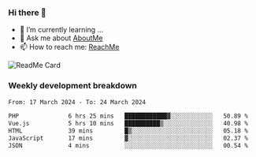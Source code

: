 ### Hi there 👋

- 🌱 I’m currently learning ...
- 💬 Ask me about [AboutMe](https://www.itzcy.com/about)
- 📫 How to reach me: [ReachMe](https://www.itzcy.com/about)

![ReadMe Card](https://github-readme-stats-ten-gilt.vercel.app/api?username=SuperChenYun&show_icons=true&title_color=fff&icon_color=79ff97&text_color=9f9f9f&bg_color=151515&hide_border=true)

### Weekly development breakdown
<!--START_SECTION:waka-->

```txt
From: 17 March 2024 - To: 24 March 2024

PHP              6 hrs 25 mins   ████████████▓░░░░░░░░░░░░   50.89 %
Vue.js           5 hrs 10 mins   ██████████▒░░░░░░░░░░░░░░   40.98 %
HTML             39 mins         █▒░░░░░░░░░░░░░░░░░░░░░░░   05.18 %
JavaScript       17 mins         ▓░░░░░░░░░░░░░░░░░░░░░░░░   02.37 %
JSON             4 mins          ░░░░░░░░░░░░░░░░░░░░░░░░░   00.54 %
```

<!--END_SECTION:waka-->
